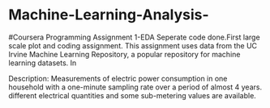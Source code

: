 # Machine-Learning-Analysis-
#Coursera Programming Assignment 1-EDA
Seperate code done.First large scale plot and coding assignment.
This assignment uses data from the UC Irvine Machine Learning Repository, a popular repository for machine learning datasets. In 

Description: Measurements of electric power consumption in one household with a one-minute sampling rate over a period of almost 4 years. different electrical quantities and some sub-metering values are available.
